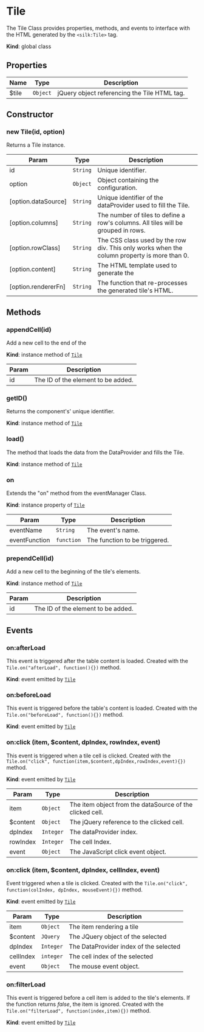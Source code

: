 # Tile
 The Tile Class provides properties, methods, and events to interface with the HTML generated by the ```<silk:Tile>``` tag.

**Kind**: global class 

## Properties

| Name | Type | Description |
| --- | --- | --- |
| $tile | <code>Object</code> | jQuery object referencing the Tile HTML tag. |



## Constructor
 <a name="_new"></a>

### new Tile(id, option)
Returns a Tile instance.


| Param | Type | Description |
| --- | --- | --- |
| id | <code>String</code> | Unique identifier. |
| option | <code>Object</code> | Object containing the configuration. |
| [option.dataSource] | <code>String</code> | Unique identifier of the dataProvider used to fill the Tile. |
| [option.columns] | <code>String</code> | The number of tiles to define a row's columns. All tiles will be grouped in rows. |
| [option.rowClass] | <code>String</code> | The CSS class used by the row div. This only works when the column property is more than 0. |
| [option.content] | <code>String</code> | The HTML template used to generate the  |
| [option.rendererFn] | <code>String</code> | The function that re-processes the generated tile's HTML. |

## Methods
 <a name="+appendCell"></a>

### appendCell(id)
Add a new cell to the end of the 

**Kind**: instance method of [<code>Tile</code>](#Tile)  

| Param | Description |
| --- | --- |
| id | The ID of the element to be added. |

<a name="Tile+getID"></a>

### getID()
Returns the component's' unique identifier.

**Kind**: instance method of [<code>Tile</code>](#Tile)  
<a name="Tile+load"></a>

### load()
The method that loads the data from the DataProvider and fills the Tile.

**Kind**: instance method of [<code>Tile</code>](#Tile)  
<a name="Tile+on"></a>

### on
Extends the "on" method from the eventManager Class.

**Kind**: instance property of [<code>Tile</code>](#Tile)  

| Param | Type | Description |
| --- | --- | --- |
| eventName | <code>String</code> | The event's name. |
| eventFunction | <code>function</code> | The function to be triggered. |

<a name="Tile+prependCell"></a>

### prependCell(id)
Add a new cell to the beginning of the tile's elements.

**Kind**: instance method of [<code>Tile</code>](#Tile)  

| Param | Description |
| --- | --- |
| id | The ID of the element to be added. |

<a name="Tile+Event_afterLoad"></a>

## Events
### on:afterLoad
This event is triggered after the table content is loaded. Created with the ```Tile.on("afterLoad", function(){})``` method.

**Kind**: event emitted by [<code>Tile</code>](#Tile)  
<a name="Tile+Event_beforeLoad"></a>

### on:beforeLoad
This event is triggered before the table's content is loaded. Created with the ```Tile.on("beforeLoad", function(){})``` method.

**Kind**: event emitted by [<code>Tile</code>](#Tile)  
<a name="Tile+Event_click"></a>

### on:click (item, $content, dpIndex, rowIndex, event)
This event is triggered when a tile cell is clicked. Created with the ```Tile.on("click", function(item,$content,dpIndex,rowIndex,event){})``` method.

**Kind**: event emitted by [<code>Tile</code>](#Tile)  

| Param | Type | Description |
| --- | --- | --- |
| item | <code>Object</code> | The item object from the dataSource of the clicked cell. |
| $content | <code>Object</code> | The jQuery reference to the clicked cell. |
| dpIndex | <code>Integer</code> | The dataProvider index. |
| rowIndex | <code>Integer</code> | The cell Index. |
| event | <code>Object</code> | The JavaScript click event object. |

<a name="Tile+Event_click"></a>

### on:click (item, $content, dpIndex, cellIndex, event)
Event triggered when a tile is clicked. Created with the ```Tile.on("click", function(colIndex, dpIndex, mouseEvent){})``` method.

**Kind**: event emitted by [<code>Tile</code>](#Tile)  

| Param | Type | Description |
| --- | --- | --- |
| item | <code>Object</code> | The item rendering a tile |
| $content | <code>JQuery</code> | The JQuery object of the selected  |
| dpIndex | <code>Integer</code> | The DataProvider index of the selected  |
| cellIndex | <code>integer</code> | The cell index of the selected  |
| event | <code>Object</code> | The mouse event object. |

<a name="Tile+Event_filterLoad"></a>

### on:filterLoad
This event is triggered before a cell item is added to the tile's elements.  If the function returns *false*, the item is ignored.
Created with the ```Tile.on("filterLoad", function(index,item){})``` method.

**Kind**: event emitted by [<code>Tile</code>](#Tile)  

